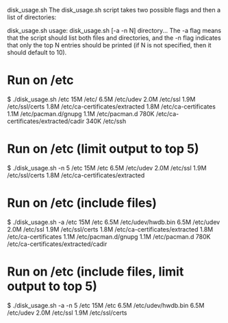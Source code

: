 disk_usage.sh
The disk_usage.sh script takes two possible flags and then a list of directories:

disk_usage.sh
usage: disk_usage.sh [-a -n N] directory...
The -a flag means that the script should list both files and directories, and the -n flag indicates that only the top N entries should be printed (if N is not specified, then it should default to 10).
# Run on /etc
$ ./disk_usage.sh /etc
15M     /etc/
6.5M    /etc/udev
2.0M    /etc/ssl
1.9M    /etc/ssl/certs
1.8M    /etc/ca-certificates/extracted
1.8M    /etc/ca-certificates
1.1M    /etc/pacman.d/gnupg
1.1M    /etc/pacman.d
780K    /etc/ca-certificates/extracted/cadir
340K    /etc/ssh

# Run on /etc (limit output to top 5)
$ ./disk_usage.sh -n 5 /etc
15M     /etc
6.5M    /etc/udev
2.0M    /etc/ssl
1.9M    /etc/ssl/certs
1.8M    /etc/ca-certificates/extracted

# Run on /etc (include files)
$ ./disk_usage.sh -a /etc
15M     /etc
6.5M    /etc/udev/hwdb.bin
6.5M    /etc/udev
2.0M    /etc/ssl
1.9M    /etc/ssl/certs
1.8M    /etc/ca-certificates/extracted
1.8M    /etc/ca-certificates
1.1M    /etc/pacman.d/gnupg
1.1M    /etc/pacman.d
780K    /etc/ca-certificates/extracted/cadir

# Run on /etc (include files, limit output to top 5)
$ ./disk_usage.sh -a -n 5 /etc
15M     /etc
6.5M    /etc/udev/hwdb.bin
6.5M    /etc/udev
2.0M    /etc/ssl
1.9M    /etc/ssl/certs
